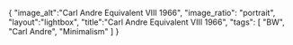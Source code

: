 {
 "image_alt":"Carl Andre Equivalent VIII 1966",
"image_ratio": "portrait",
"layout":"lightbox",
"title":"Carl Andre Equivalent VIII 1966",
 "tags": [
  "BW",
  "Carl Andre",
  "Minimalism"
 ]
}
